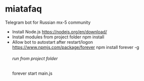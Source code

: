 # miatafaq
Telegram bot for Russian mx-5 community

- Install Node.js https://nodejs.org/en/download/
- Install modules from project folder
	npm install 
- Allow bot to autostart after restart/logon https://www.npmjs.com/package/forever
	npm install forever -g
	###### run from project folder
	forever start main.js